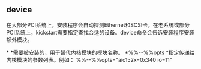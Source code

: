 ## device 

在大部分PCI系统上，安装程序会自动探测Ethernet和SCSI卡。在老系统或部分PCI系统上，kickstart需要指定查找合适的设备。device命令会告诉安装程序安装额外模块。   
 
  *<moduleName>
    *需要被安装的，用于替代内核模块的模块名称。
  *%%--%%opts
    *指定传递给内核模块的参数列表。例如：   %%--%%opts="aic152x=0x340 io=11" 

